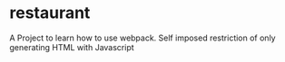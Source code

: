 # restaurant
A Project to learn how to use webpack. Self imposed restriction of only generating HTML with Javascript
